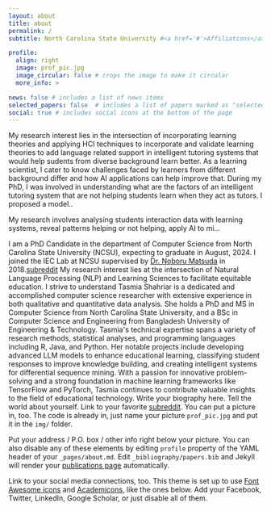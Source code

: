 ```yaml
---
layout: about
title: about
permalink: /
subtitle: North Carolina State University #<a href='#'>Affiliations</a>. Address. Contacts. Moto. Etc.

profile:
  align: right
  image: prof_pic.jpg
  image_circular: false # crops the image to make it circular
  more_info: >

news: false # includes a list of news items
selected_papers: false  # includes a list of papers marked as "selected={true}"
social: true # includes social icons at the bottom of the page
---
```

My research interest lies in the intersection of incorporating learning theories and applying HCI techniques to incorporate and validate learning theories to add language related support in intelligent tutoring systems that would help sudents from diverse background learn better. 
As a learning scientist, I cater to know challenges faced by learners from different background differ and how AI applications can help improve that. During my PhD, I was involved in understanding what are the factors of an intelligent tutoring system that are not helping students learn when they act as tutors. I proposed a model..

My research involves analysing students interaction data with learning systems, reveal patterns helping or not helping, apply AI to mi...

I am a PhD Candidate in the department of Computer Science from North Carolina State University (NCSU), expecting to graduate in August, 2024. I joined the IEC Lab at NCSU supervised by <a href='https://noborumatsuda.github.io/'>Dr. Noboru Matsuda</a> in 2018.[subreddit](http://reddit.com)
My research interest lies at the intersection of Natural Language Processing (NLP) and Learning Sciences to facilitate equitable education. I strive to understand 
Tasmia Shahriar is a dedicated and accomplished computer science researcher with extensive experience in both qualitative and quantitative data analysis. She holds a PhD and MS in Computer Science from North Carolina State University, and a BSc in Computer Science and Engineering from Bangladesh University of Engineering & Technology. Tasmia's technical expertise spans a variety of research methods, statistical analyses, and programming languages including R, Java, and Python. Her notable projects include developing advanced LLM models to enhance educational learning, classifying student responses to improve knowledge building, and creating intelligent systems for differential sequence mining. With a passion for innovative problem-solving and a strong foundation in machine learning frameworks like TensorFlow and PyTorch, Tasmia continues to contribute valuable insights to the field of educational technology.
Write your biography here. Tell the world about yourself. Link to your favorite [subreddit](http://reddit.com). You can put a picture in, too. The code is already in, just name your picture `prof_pic.jpg` and put it in the `img/` folder.

Put your address / P.O. box / other info right below your picture. You can also disable any of these elements by editing `profile` property of the YAML header of your `_pages/about.md`. Edit `_bibliography/papers.bib` and Jekyll will render your [publications page](/al-folio/publications/) automatically.

Link to your social media connections, too. This theme is set up to use [Font Awesome icons](https://fontawesome.com/) and [Academicons](https://jpswalsh.github.io/academicons/), like the ones below. Add your Facebook, Twitter, LinkedIn, Google Scholar, or just disable all of them.

